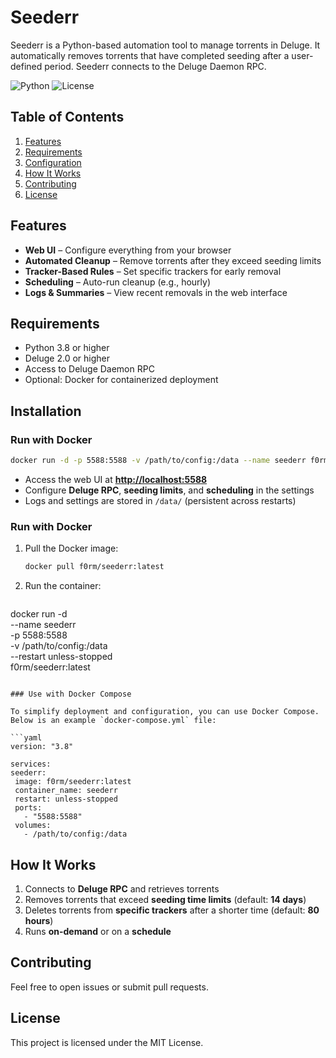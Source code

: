 # Seederr

Seederr is a Python-based automation tool to manage torrents in Deluge. It automatically removes torrents that have completed seeding after a user-defined period. Seederr connects to the Deluge Daemon RPC.

![Python](https://img.shields.io/badge/python-3.8%2B-blue)
![License](https://img.shields.io/badge/license-MIT-green)

## Table of Contents
1. [Features](#features)
2. [Requirements](#requirements)
4. [Configuration](#installation)
5. [How It Works](#how-it-works)
6. [Contributing](#contributing)
7. [License](#license)

## Features

- **Web UI** – Configure everything from your browser  
- **Automated Cleanup** – Remove torrents after they exceed seeding limits  
- **Tracker-Based Rules** – Set specific trackers for early removal  
- **Scheduling** – Auto-run cleanup (e.g., hourly)  
- **Logs & Summaries** – View recent removals in the web interface  

## Requirements

- Python 3.8 or higher
- Deluge 2.0 or higher
- Access to Deluge Daemon RPC
- Optional: Docker for containerized deployment

## Installation  
### **Run with Docker**  
```sh
docker run -d -p 5588:5588 -v /path/to/config:/data --name seederr f0rm/seederr:latest
```
- Access the web UI at **[http://localhost:5588](http://localhost:5588)**  
- Configure **Deluge RPC**, **seeding limits**, and **scheduling** in the settings  
- Logs and settings are stored in `/data/` (persistent across restarts)

### Run with Docker

1. Pull the Docker image:
   ```bash
   docker pull f0rm/seederr:latest
   ```

2. Run the container:
   ```bash
docker run -d \
  --name seederr \
  -p 5588:5588 \
  -v /path/to/config:/data \
  --restart unless-stopped \
  f0rm/seederr:latest
   ```

### Use with Docker Compose

To simplify deployment and configuration, you can use Docker Compose. Below is an example `docker-compose.yml` file:

```yaml
version: "3.8"

services:
  seederr:
    image: f0rm/seederr:latest
    container_name: seederr
    restart: unless-stopped
    ports:
      - "5588:5588"
    volumes:
      - /path/to/config:/data
```

## How It Works

1. Connects to **Deluge RPC** and retrieves torrents  
2. Removes torrents that exceed **seeding time limits** (default: **14 days**)  
3. Deletes torrents from **specific trackers** after a shorter time (default: **80 hours**)  
4. Runs **on-demand** or on a **schedule** 

## Contributing

Feel free to open issues or submit pull requests.

## License

This project is licensed under the MIT License.
